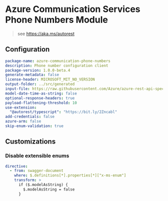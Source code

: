 # Azure Communication Services Phone Numbers Module

> see https://aka.ms/autorest

## Configuration

```yaml
package-name: azure-communication-phone-numbers
description: Phone number configuration client
package-version: 1.0.0-beta.4
generate-metadata: false
license-header: MICROSOFT_MIT_NO_VERSION
output-folder: ../src/generated
input-file: https://raw.githubusercontent.com/Azure/azure-rest-api-specs/967da531665d4b51a7a5599324e5edd95489cc3d/specification/communication/data-plane/Microsoft.CommunicationServicesPhoneNumbers/stable/2021-03-07/phonenumbers.json
model-date-time-as-string: false
optional-response-headers: true
payload-flattening-threshold: 10
use-extension:
  "@autorest/typescript": "https://bit.ly/2Zncabl"
add-credentials: false
azure-arm: false
skip-enum-validation: true
```

## Customizations

### Disable extensible enums

```yaml
directive:
  - from: swagger-document
    where: $.definitions[*].properties[*]["x-ms-enum"]
    transform: >
      if ($.modelAsString) {
        $.modelAsString = false
      }
```
